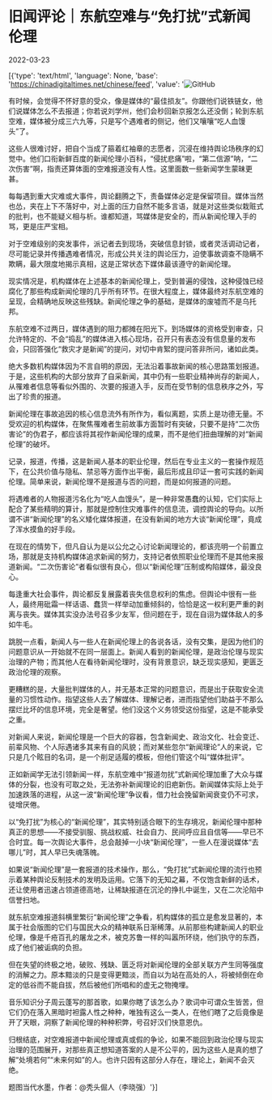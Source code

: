 # 旧闻评论｜东航空难与“免打扰”式新闻伦理

2022-03-23

[{'type': 'text/html', 'language': None, 'base': 'https://chinadigitaltimes.net/chinese/feed', 'value': '![GitHub](https://chinadigitaltimes.net/chinese/files/2022/03/image-1648035683168.png)

有时候，会觉得不怀好意的受众，像是媒体的“最佳损友”。你跟他们说铁链女，他们说媒体怎么不去报道；你若说刘学州，他们会秒回新京报怎么还没倒；轮到东航空难，媒体被分成三六九等，只是写个遇难者的侧记，他们又嚷嚷“吃人血馒头”了。

这些人很难讨好，把自个当成了箍着红袖章的志愿者，沉浸在维持舆论场秩序的幻觉中。他们口衔新鲜百度的新闻伦理小百科，“侵扰悲痛”啦，“第二信源”呐，“二次伤害”啊，指责还算体面的空难报道没有人性。这里面数一些新闻学生蒙昧更甚。

每每遇到重大灾难或大事件，舆论翻腾之下，责备媒体必定是保留项目。媒体当然也怂，夹在上下不落好中，对上面的压力自然不能多言语，就是对这些类似栽赃式的批判，也不能疑义相与析。谁都知道，骂媒体是安全的，而从新闻伦理入手的骂，更是庄严宝相。

对于空难级别的突发事件，派记者去到现场，突破信息封锁，或者灵活调动记者，尽可能记录并传播遇难者情况，形成公共关注的舆论压力，迫使事故调查不隐瞒不欺瞒，最大限度地揭示真相，这是正常状态下媒体最该遵守的新闻伦理。

现实情况是，机构媒体在上述基本的新闻伦理上，受到普遍的侵蚀，这种侵蚀已经腐化了那些构成新闻伦理的几乎所有环节。在很大程度上，媒体最终对东航空难的呈现，会精确地反映这些残缺。新闻伦理之争的基础，是媒体的废墟而不是乌托邦。

东航空难不过两日，媒体遇到的阻力都摊在阳光下。到场媒体的资格受到审查，只允许特定的、不会“捣乱”的媒体进入核心现场，召开只有表态没有信息量的发布会，只回答强化“救灾才是新闻”的提问，对切中肯絮的提问答非所问，诸如此类。

绝大多数机构媒体因为不言自明的原因，无法沿着事故新闻的核心思路策划报道。于是，这些机构的大部分放弃了自采新闻，其中仍有一些职业精神尚存的新闻人，从罹难者信息等看似外围的、次要的报道入手，反而在受节制的信息秩序之外，写出了珍贵的报道。

新闻伦理在事故追因的核心信息流外有所作为，看似离题，实质上是功德无量。不受欢迎的机构媒体，在聚焦罹难者生前故事方面暂时有突破，只要不是持“二次伤害论”的伪君子，都应该将其视作新闻伦理的成果，而不是他们扭曲理解的对“新闻伦理”的破坏。

记录，报道，传播，这是新闻人基本的职业伦理，然后在专业主义的一套操作规范下，在公共价值与隐私、禁忌等方面作出平衡，最后形成且印证一套可实践的新闻伦理。简单来说，新闻伦理不是报道与否的问题，而是如何报道的问题。

将遇难者的人物报道污名化为“吃人血馒头”，是一种非常愚蠢的认知，它们实际上配合了某些精明的算计，那就是控制住灾难事件的信息流，调控舆论的导向。以所谓不讲“新闻伦理”的名义矮化媒体报道，在没有新闻的地方大谈“新闻伦理”，竟成了浑水摸鱼的好手段。

在现在的情势下，但凡自认为是以公允之心讨论新闻理论的，都该亮明一个前置立场，那就是支持机构媒体追求新闻的努力，支持记者依照职业伦理而不是其他来报道新闻。“二次伤害论”者看似很有良心，但以“新闻伦理”压制或构陷媒体，最没良心。

每逢重大社会事件，舆论都反复展露着丧失信息权利的焦虑。但舆论中很有一些人，最终用砒霜一样话语、蠢货一样举动加重倾斜的，恰恰是这一权利更严重的剥离与丧失。媒体其实没办法号召多少友军，但问题在于，现在自诩为媒体敌人的多如牛毛。

跳脱一点看，新闻人与一些人在新闻伦理上的各说各话，没有交集，是因为他们的问题意识从一开始就不在同一层面上。新闻人看到的新闻伦理，是政治伦理与现实治理的产物；而其他人在看待新闻伦理时，没有背景意识，缺乏现实感知，更匮乏政治伦理的观察。

更糟糕的是，大量批判媒体的人，并无基本正常的问题意识，而是出于获取安全流量的习惯性动作。指望这些人去了解媒体、理解记者，进而指望他们助益于不那么摆烂比坏的信息环境，完全是奢望。他们没这个义务领受这份指望，这是不能承受之重。

对新闻人来说，新闻伦理是一个巨大的容器，包含新闻史、政治文化、社会变迁、前辈风物、个人际遇诸多其来有自的风貌；而对某些忽尔“新闻理论”人的来说，它只是几个眩目的名词，是一个削足适履的模板，但他们管这个叫“媒体批评”。

正如新闻学无法引领新闻一样，东航空难中“报道勿扰”式新闻伦理加重了大众与媒体的分裂，也没有可取之处，无法弥补新闻理论的旧疤新伤。新闻媒体实际上处于加速跌落的进程，从这一波“新闻伦理”争议看，借力社会挽留新闻衰变仍不可求，徒增厌倦。

以“免打扰”为核心的“新闻伦理”，其实特别适合眼下的生存境况，新闻伦理中那种真正的思想——不接受驯服、挑战权威、社会自力、民间呼应且自信等——早已不合时宜。每一次舆论大事件，总会敲掉一小块“新闻伦理”，一些人在漫说媒体“去哪儿”时，其人早已失魂落魄。

如果说“新闻伦理”是一套报道的技术操作，那么，“免打扰”式新闻伦理的流行也预示着某种舆论反制技术的发明及运用。它落下的无知之幕，不仅饱含新鲜的话术，还让使用者迅速占领道德高地，让稀缺报道在沉沦的挣扎中诞生，又在二次沦陷中信誉扫地。

就东航空难报道斜横里繁衍“新闻伦理”之争看，机构媒体的孤立是愈发显著的，本属于社会版图的它们与国民大众的精神联系日渐稀薄。从前那些构建新闻人的职业伦理，像是千疮百孔的屠龙之术，被克苏鲁一样的叫嚣所环绕，他们执守的东西，成了他们被诟病的负担。

但在失望的终极之地，破败、残缺、匮乏将对新闻伦理的全部关联方产生同等强度的消解之力。原本黯淡的只是变得更黯淡，而自以为站在高处的人，将被倾倒在命定的低谷而不能自拔，然后被他们所唱和的虚无之物掩埋。

音乐知识分子周云蓬写的那首歌，如果你瞎了该怎么办？歌词中可谓众生皆苦，但它们仍在落入黑暗时袒露人性之种种，唯独有这么一类人，在他们瞎了之后竟像是开了天眼，洞察了新闻伦理的种种积弊，号召好汉们快意恩仇。

归根结底，对空难报道中新闻伦理或真或假的争论，如果不能回到政治伦理与现实治理的范围展开，对那些真正想知道答案的人是不公平的，因为这些人是真的想了解“处境若何”“未来何如”的人。也许只因有这部分人存在，理论上，新闻不会灭绝。

题图当代水墨，作者：@秃头倔人（李晓强）'}]